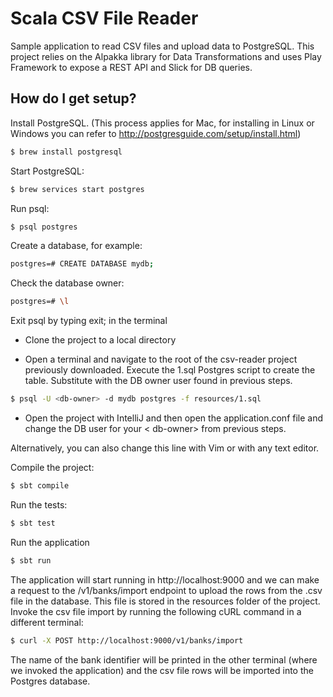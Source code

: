 # Scala CSV File Reader

Sample application to read CSV files and upload data to PostgreSQL. This project relies on the Alpakka library for Data Transformations and uses Play Framework to expose a REST API and Slick for DB queries.

## How do I get setup?

Install PostgreSQL. (This process applies for Mac, for installing in Linux
or Windows you can refer to ​http://postgresguide.com/setup/install.html​ ) 

```bash
$ b​rew install postgresql
```
 
Start PostgreSQL:

```bash
​$ brew services start postgres
```

Run psql:

```bash
$ psql postgres
```

Create a database, for example:
```bash
​postgres=#​ CREATE DATABASE mydb;
```

Check the database owner:
```bash
p​ostgres=#​ \l
```

Exit psql by typing ​exit;​ in the terminal

- Clone the project to a local directory 

- Open a terminal and ​navigate to the root of the ​csv-reader project previously downloaded.
Execute the 1.sql Postgres script to create the table. Substitute <db-owner> ​with the DB owner user found in previous steps.
```bash
$ psql -U <db-owner> -d mydb postgres -f resources/1.sql
```

- Open the project with IntelliJ and then open the application.conf file and change the DB user for your <​ db-owner>​ from previous steps.

Alternatively, you can also change this line with Vim or with any text editor.

Compile the project:
```bash
$ sbt compile
```

Run the tests:
```bash
$ sbt test
```

Run the application
```bash
$ sbt run
```

The application will start running in ​http://localhost:9000 and we can make a request to the ​/v1/banks/import endpoint to upload the rows from the .csv file in the database. This file is stored in the resources folder of the project. Invoke the csv file import by running the following cURL command in a different terminal:

```bash
$ curl -X POST h​ttp://localhost:9000/v1/banks/import
```

The name of the bank identifier will be printed in the other terminal (where we invoked the application) and the csv file rows will be imported into the Postgres database.
